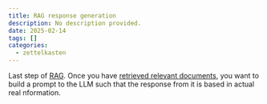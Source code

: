 ```yaml
---
title: RAG response generation
description: No description provided.
date: 2025-02-14
tags: []
categories:
  - zettelkasten
---
```


Last step of [RAG](RAG.md). Once you have [retrieved relevant documents](Retrieval%20of%20relevant%20documents.md), you want to build a prompt to the LLM such that the response from it is based in actual real nformation.
